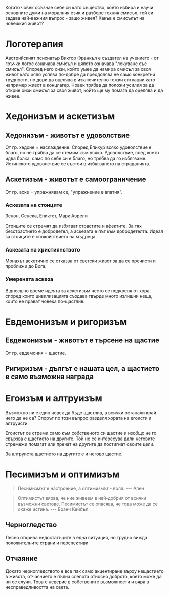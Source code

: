 Когато човек осъзнае себе си като същество, което избира и научи основните думи
на моралния език и разбере техния смисъл, той си задава най-важния въпрос - защо
живея? Какъв е смисълът на човешкия живот?

# Логотерапия
Австрийският психиатър Виктор Франкъл е създател на учението - от гръчки логос
означава смисъл и цялото означава "лекуване със смисъл". Според него онзи, който
умее да намира смисъл за своя живот като цяло успява по-добре да преодолява не
само конкретни трудности, но дори да оцелява в изключително тежки ситуации като
например живот в концлагер. Човек трябва да положи усилия за да открие онзи смисъл
за своя живот, който ще му помага да оцелява и да живее.

# Хедонизъм и аскетизъм
## Хедонизъм - животът е удоволствие
От гр. хедоне = наслаждение. Според Епикур всяко удоволствие е благо, но не трябва
да се стемим към всяко. Удоволствие, след което идва болка, само по себе си е благо,
но трябва да го избягваме. Истинското удоволствие се състои в избягването на страданията.

## Аскетизъм - животът е самоограничение
От гр. аске = упражнявам се, "упражнение в апатия".
### Аскезата на стоиците
Зенон, Сенека, Епиктет, Марк Аврели

Стоиците се стремят да избягват страстите и афектите. За тях безстрастието е 
добродетел, а аскезата е път към добродетелта. Идеал за стоиците е спокойствието
на мъдреца.

### Аскезата на християнството
Монахът аскетично се отказва от светски живот за да се пречисти и проближи до Бога.

### Умерената аскеза
В днесшно време идеята за аскетизъм често се подкрепя от хора, според които
цивилизацията създава твърде много излишни неща, които не прават човека по-щастлив.

# Евдемонизъм и ригоризъм
## Евдемонизъм - животът е търсене на щастие
От гр. евдемония = щастие.

## Ригиризъм - дългът е нашата цел, а щастието е само възможна награда

# Егоизъм и алтруизъм
Възможно ли е един човек да бъде щастлив, а всички останали край него да не са?
Спорът по този въпрос разделя хората на егоисти и алтруисти.

Егоистът се стреми само към собственото си щастие и изобщо не го свързва с щастието
на другите. Той не се интересува дали неговите стремежи помагат или пречат на другите
да постигнат своите цели.

За алтруиста щастието на другите е и негово щастие.

# Песимизъм и оптимизъм
> Песимизмът е настроение, а оптимизмът - воля. --- Ален

> Оптимистът вярва, че ние живеем в най-добрия от всички възможни светове.
> Песимистът се опасява, че това може да се окаже истина. --- Бранч Кейбъл

## Черногледство
Лесно открива недостатъците в една ситуация, но трудно вижда положителните страни и
перспективи.

## Отчаяние
Докато черногледството е все пак само акцентиране върху нещастието в живота,
отчаянието е пълна слепота относно доброто, което може да ни се случи. Това е
неверие в собствените възможности и вяра в несправедливостта на света.

